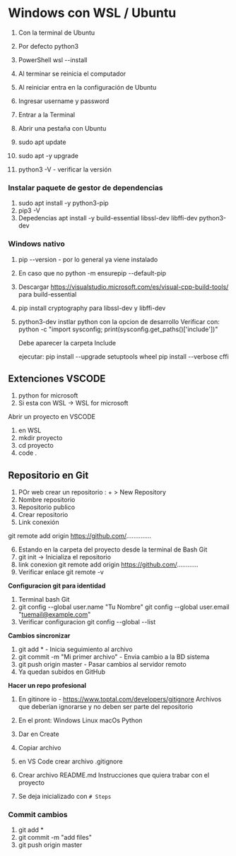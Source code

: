 # Windows con WSL  / Ubuntu

1. Con la terminal de Ubuntu
2. Por defecto python3

1. PowerShell wsl --install
2. Al terminar se reinicia el computador
3. Al reiniciar entra en la configuración de Ubuntu
4. Ingresar username y password

1. Entrar a la Terminal
2. Abrir una pestaña con Ubuntu


1. sudo apt update
2. sudo apt -y upgrade
3. python3 -V - verificar la versión

### Instalar paquete de gestor de dependencias

1. sudo apt install -y python3-pip
2. pip3 -V
3. Depedencias 
    apt install -y build-essential libssl-dev libffi-dev python3-dev

### Windows nativo

1. pip --version - por lo general ya viene instalado
2. En caso que no python -m ensurepip --default-pip

1. Descargar https://visualstudio.microsoft.com/es/visual-cpp-build-tools/ para build-essential
2. pip install cryptography para libssl-dev y libffi-dev
3. python3-dev instlar python con la opcion de desarrollo
    Verificar con:
    python -c "import sysconfig; print(sysconfig.get_paths()['include'])"

    Debe aparecer la carpeta Include

    ejecutar:
    pip install --upgrade setuptools wheel
    pip install --verbose cffi


## Extenciones VSCODE

1. python for microsoft
2. Si esta con WSL -> WSL for microsoft

Abrir un proyecto en VSCODE
1. en WSL
2. mkdir proyecto
3. cd proyecto
4. code .


## Repositorio en Git

1. POr web crear un repositorio : + > New Repository
2. Nombre repositorio
3. Repositorio publico
4. Crear repositorio
5. Link conexión 

git remote add origin https://github.com/..............

6. Estando en la carpeta del proyecto desde la terminal de Bash Git
7. git init -> Inicializa el repositorio
8. link conexion
    git remote add origin https://github.com/............
9. Verificar enlace git remote -v


**Configuracion git para identidad**

1. Terminal bash Git
2. git config --global user.name "Tu Nombre"
   git config --global user.email "tuemail@example.com"
3. Verificar configuracion
    git config --global --list


**Cambios sincronizar**

1. git add *   - Inicia seguimiento al archivo
2. git commit -m "Mi primer archivo"  - Envia cambio a la BD sistema
3. git push origin master  - Pasar cambios al servidor remoto
4. Ya quedan subidos en GitHub


**Hacer un repo profesional**

1. En gitinore io - https://www.toptal.com/developers/gitignore
    Archivos que deberían ignorarse y no deben ser parte del repositorio
2. En el pront: Windows Linux macOs Python 
3. Dar en Create
4. Copiar archivo
5. en VS Code crear archivo .gitignore

6. Crear archivo README.md
    Instrucciones que quiera trabar con el proyecto
7. Se deja inicializado con
    `# Steps`



### Commit cambios

1. git add *
2. git commit -m "add files"
3. git push origin master


